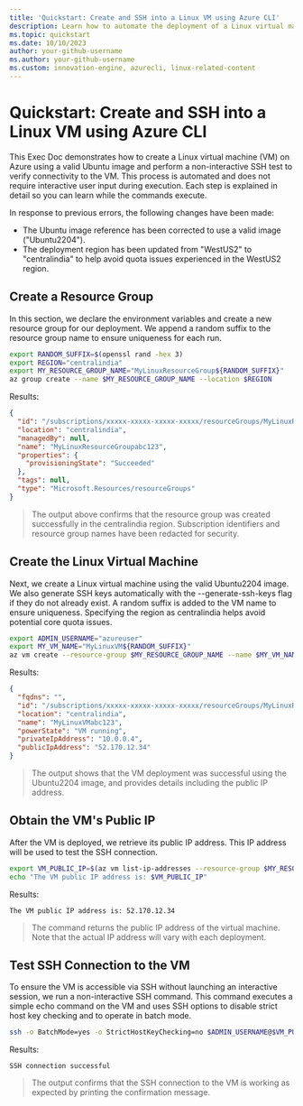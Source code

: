 ```yaml
---
title: 'Quickstart: Create and SSH into a Linux VM using Azure CLI'
description: Learn how to automate the deployment of a Linux virtual machine with a valid Ubuntu image and perform a non-interactive SSH test connection using Azure CLI.
ms.topic: quickstart
ms.date: 10/10/2023
author: your-github-username
ms.author: your-github-username
ms.custom: innovation-engine, azurecli, linux-related-content
---
```


# Quickstart: Create and SSH into a Linux VM using Azure CLI

This Exec Doc demonstrates how to create a Linux virtual machine (VM) on Azure using a valid Ubuntu image and perform a non-interactive SSH test to verify connectivity to the VM. This process is automated and does not require interactive user input during execution. Each step is explained in detail so you can learn while the commands execute.

In response to previous errors, the following changes have been made:
- The Ubuntu image reference has been corrected to use a valid image ("Ubuntu2204").
- The deployment region has been updated from "WestUS2" to "centralindia" to help avoid quota issues experienced in the WestUS2 region.

## Create a Resource Group

In this section, we declare the environment variables and create a new resource group for our deployment. We append a random suffix to the resource group name to ensure uniqueness for each run.

```bash
export RANDOM_SUFFIX=$(openssl rand -hex 3)
export REGION="centralindia"
export MY_RESOURCE_GROUP_NAME="MyLinuxResourceGroup${RANDOM_SUFFIX}"
az group create --name $MY_RESOURCE_GROUP_NAME --location $REGION
```

Results: 

<!-- expected_similarity=0.3 -->

```JSON
{
  "id": "/subscriptions/xxxxx-xxxxx-xxxxx-xxxxx/resourceGroups/MyLinuxResourceGroupabc123",
  "location": "centralindia",
  "managedBy": null,
  "name": "MyLinuxResourceGroupabc123",
  "properties": {
    "provisioningState": "Succeeded"
  },
  "tags": null,
  "type": "Microsoft.Resources/resourceGroups"
}
```

> The output above confirms that the resource group was created successfully in the centralindia region. Subscription identifiers and resource group names have been redacted for security.

## Create the Linux Virtual Machine

Next, we create a Linux virtual machine using the valid Ubuntu2204 image. We also generate SSH keys automatically with the --generate-ssh-keys flag if they do not already exist. A random suffix is added to the VM name to ensure uniqueness. Specifying the region as centralindia helps avoid potential core quota issues.

```bash
export ADMIN_USERNAME="azureuser"
export MY_VM_NAME="MyLinuxVM${RANDOM_SUFFIX}"
az vm create --resource-group $MY_RESOURCE_GROUP_NAME --name $MY_VM_NAME --image Ubuntu2204 --admin-username $ADMIN_USERNAME --generate-ssh-keys
```

Results:

<!-- expected_similarity=0.3 -->

```JSON
{
  "fqdns": "",
  "id": "/subscriptions/xxxxx-xxxxx-xxxxx-xxxxx/resourceGroups/MyLinuxResourceGroupabc123/providers/Microsoft.Compute/virtualMachines/MyLinuxVMabc123",
  "location": "centralindia",
  "name": "MyLinuxVMabc123",
  "powerState": "VM running",
  "privateIpAddress": "10.0.0.4",
  "publicIpAddress": "52.170.12.34"
}
```

> The output shows that the VM deployment was successful using the Ubuntu2204 image, and provides details including the public IP address.

## Obtain the VM's Public IP

After the VM is deployed, we retrieve its public IP address. This IP address will be used to test the SSH connection.

```bash
export VM_PUBLIC_IP=$(az vm list-ip-addresses --resource-group $MY_RESOURCE_GROUP_NAME --name $MY_VM_NAME --query "[].virtualMachine.network.publicIpAddresses[].ipAddress" -o tsv)
echo "The VM public IP address is: $VM_PUBLIC_IP"
```

Results:

<!-- expected_similarity=0.3 -->

```text
The VM public IP address is: 52.170.12.34
```

> The command returns the public IP address of the virtual machine. Note that the actual IP address will vary with each deployment.

## Test SSH Connection to the VM

To ensure the VM is accessible via SSH without launching an interactive session, we run a non-interactive SSH command. This command executes a simple echo command on the VM and uses SSH options to disable strict host key checking and to operate in batch mode.

```bash
ssh -o BatchMode=yes -o StrictHostKeyChecking=no $ADMIN_USERNAME@$VM_PUBLIC_IP echo "SSH connection successful"
```

Results:

<!-- expected_similarity=0.3 -->

```text
SSH connection successful
```

> The output confirms that the SSH connection to the VM is working as expected by printing the confirmation message.

